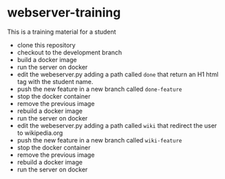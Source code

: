 # webserver-training
This is a training material for a student

- clone this repository
- checkout to the development branch
- build a docker image
- run the server on docker
- edit the webeserver.py adding a path called ```done``` that return an H1 html tag with the student name.
- push the new feature in a new branch called ```done-feature```
- stop the docker container
- remove the previous image
- rebuild a docker image
- run the server on docker
- edit the webeserver.py adding a path called ```wiki``` that redirect the user to wikipedia.org
- push the new feature in a new branch called ```wiki-feature```
- stop the docker container
- remove the previous image
- rebuild a docker image
- run the server on docker

